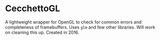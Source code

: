 # CecchettoGL
A lightweight wrapper for OpenGL to check for common errors and completeness of framebuffers. Uses `glm` and few other libraries. Will work on cleaning this up. Created in 2016.
